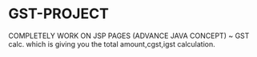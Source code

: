 # GST-PROJECT
COMPLETELY WORK ON JSP PAGES (ADVANCE JAVA CONCEPT)
~ GST calc. which is giving you the total amount,cgst,igst calculation.
